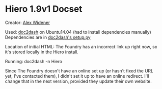 Hiero 1.9v1 Docset
=======================

Creator: [Alex Widener](http://www.github.com/alexwidener)

Used: [doc2dash](https://github.com/hynek/doc2dash) on Ubuntu14.04 (had to install dependencies manually)
Dependencies are in [doc2dash's setup.py](https://github.com/hynek/doc2dash)

Location of initial HTML: The Foundry has an incorrect link up right now, so it's stored locally in the Hiero install.

Running: doc2dash -n Hiero

Since The Foundry doesn't have an online set up (or hasn't fixed the URL yet, I've contacted them), I didn't set it up to have an online redirect.
I'll change that in the next version, provided they update their own website.
